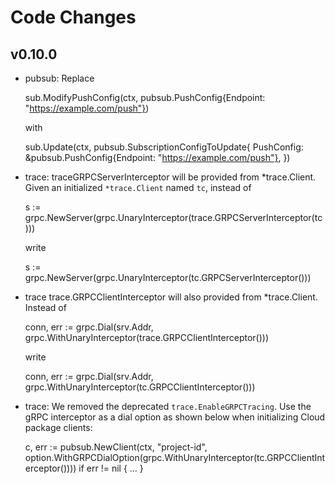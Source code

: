 # Code Changes

## v0.10.0

- pubsub: Replace

    
    sub.ModifyPushConfig(ctx, pubsub.PushConfig{Endpoint: "https://example.com/push"})
    

  with

    
    sub.Update(ctx, pubsub.SubscriptionConfigToUpdate{
        PushConfig: &pubsub.PushConfig{Endpoint: "https://example.com/push"},
    })
    

- trace: traceGRPCServerInterceptor will be provided from *trace.Client.
Given an initialized `*trace.Client` named `tc`, instead of

    
    s := grpc.NewServer(grpc.UnaryInterceptor(trace.GRPCServerInterceptor(tc)))
    

  write

    
    s := grpc.NewServer(grpc.UnaryInterceptor(tc.GRPCServerInterceptor()))
    

- trace trace.GRPCClientInterceptor will also provided from *trace.Client.
Instead of

    
    conn, err := grpc.Dial(srv.Addr, grpc.WithUnaryInterceptor(trace.GRPCClientInterceptor()))
    

  write

    
    conn, err := grpc.Dial(srv.Addr, grpc.WithUnaryInterceptor(tc.GRPCClientInterceptor()))
    

- trace: We removed the deprecated `trace.EnableGRPCTracing`. Use the gRPC
interceptor as a dial option as shown below when initializing Cloud package
clients:

    
    c, err := pubsub.NewClient(ctx, "project-id", option.WithGRPCDialOption(grpc.WithUnaryInterceptor(tc.GRPCClientInterceptor())))
    if err != nil {
        ...
    }
    
